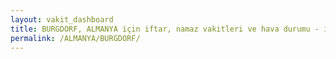 ```yaml
---
layout: vakit_dashboard
title: BURGDORF, ALMANYA için iftar, namaz vakitleri ve hava durumu - ilçe/eyalet seç
permalink: /ALMANYA/BURGDORF/
---
```


<script type="text/javascript">
  var GLOBAL_COUNTRY = 'ALMANYA';
  var GLOBAL_CITY = 'BURGDORF';
  var GLOBAL_STATE = '';
  var lat = 72;
  var lon = 21;
</script>
